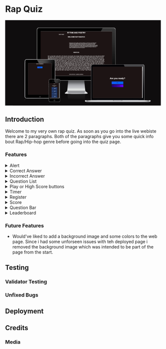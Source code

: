 # Rap Quiz
![Alt text](assets/images/am%20i%20responsive.png)


## Introduction

Welcome to my very own rap quiz. As soon as you go into the live webiste there are 2 paragraphs.
Both of the paragraphs give you some quick info bout Rap/Hip-hop genre before going into the quiz page.


### Features



<details>
<summary>Alert</summary>

Alert after the time has run out.


![Alt text](assets/images/alert.png)
</details>




<details>
<summary>Correct Answer</summary>
The correct answer turns green.


![Alt text](assets/images/green.png)
</details>






<details>
<summary>Incorrect Answer</summary>
The incorrect answer turns red.


![Alt text](assets/images/red.png)
</details>







<details>
<summary>Question List</summary>
The questions are randomized and have hover effect.


![Alt text](assets/images/quizlist.PNG)
</details>





<details>
<summary>Play or High Score buttons</summary>
The buttons take you to the quiz or to thte high score page.


![Alt text](assets/images/quiz%20page.PNG%0D)
</details>





<details>
<summary>Timer</summary>


![Alt text](assets/images/timer.PNG%0D) 


</details>






<details>
<summary>Register</summary>
Register Your name/Try again or Go to the home page


![Alt text](assets/images/end.png%0D) 


</details>




<details>
<summary>Score</summary>


![Alt text](assets/images/score.PNG)


</details>






<details>
<summary>Question Bar</summary>


![Alt text](assets/images/qBar.PNG)


</details>





<details>
<summary>Leaderboard</summary>



![Alt text](assets/images/score-name-points.png)


</details>




### Future Features
- Would've liked to add a background image and some colors to the web page. Since i had some unforseen issues with teh deployed page i removed the background image which was intended to be part of the page from the start.


## Testing 


### Validator Testing 


### Unfixed Bugs


## Deployment



## Credits 
 

### Media

